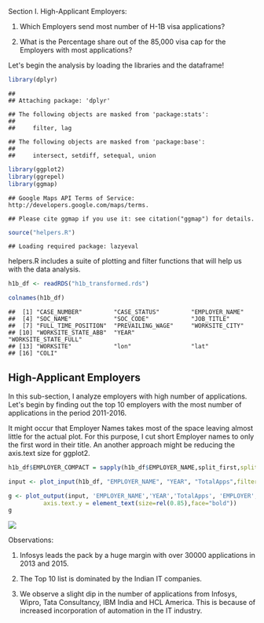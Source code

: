 Section I. High-Applicant Employers:

1.  Which Employers send most number of H-1B visa applications?

2.  What is the Percentage share out of the 85,000 visa cap for the Employers with most applications?

Let's begin the analysis by loading the libraries and the dataframe!

``` r
library(dplyr)
```

    ##
    ## Attaching package: 'dplyr'

    ## The following objects are masked from 'package:stats':
    ##
    ##     filter, lag

    ## The following objects are masked from 'package:base':
    ##
    ##     intersect, setdiff, setequal, union

``` r
library(ggplot2)
library(ggrepel)
library(ggmap)
```

    ## Google Maps API Terms of Service: http://developers.google.com/maps/terms.

    ## Please cite ggmap if you use it: see citation("ggmap") for details.

``` r
source("helpers.R")
```

    ## Loading required package: lazyeval

helpers.R includes a suite of plotting and filter functions that will help us with the data analysis.

``` r
h1b_df <- readRDS("h1b_transformed.rds")

colnames(h1b_df)
```

    ##  [1] "CASE_NUMBER"         "CASE_STATUS"         "EMPLOYER_NAME"      
    ##  [4] "SOC_NAME"            "SOC_CODE"            "JOB_TITLE"          
    ##  [7] "FULL_TIME_POSITION"  "PREVAILING_WAGE"     "WORKSITE_CITY"      
    ## [10] "WORKSITE_STATE_ABB"  "YEAR"                "WORKSITE_STATE_FULL"
    ## [13] "WORKSITE"            "lon"                 "lat"                
    ## [16] "COLI"

<h2>
High-Applicant Employers
</h2>
In this sub-section, I analyze employers with high number of applications. Let's begin by finding out the top 10 employers with the most number of applications in the period 2011-2016.

It might occur that Employer Names takes most of the space leaving almost little for the actual plot. For this purpose, I cut short Employer names to only the first word in their title. An another approach might be reducing the axis.text size for ggplot2.

``` r
h1b_df$EMPLOYER_COMPACT = sapply(h1b_df$EMPLOYER_NAME,split_first,split = " ")
```

``` r
input <- plot_input(h1b_df, "EMPLOYER_NAME", "YEAR", "TotalApps",filter = TRUE, Ntop = 10)

g <- plot_output(input, 'EMPLOYER_NAME','YEAR','TotalApps', 'EMPLOYER','TOTAL NO. of APPLICATIONS') + theme(axis.title = element_text(size = rel(1.5)),
          axis.text.y = element_text(size=rel(0.85),face="bold"))
g
```

![](data_analysis_files/figure-markdown_github/unnamed-chunk-4-1.png)

Observations:

1.  Infosys leads the pack by a huge margin with over 30000 applications in 2013 and 2015.

2.  The Top 10 list is dominated by the Indian IT companies.

3.  We observe a slight dip in the number of applications from Infosys, Wipro, Tata Consultancy, IBM India and HCL America. This is because of increased incorporation of automation in the IT industry. 
